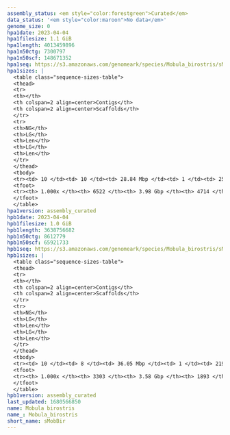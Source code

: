 ```yaml
---
assembly_status: <em style="color:forestgreen">Curated</em>
data_status: '<em style="color:maroon">No data</em>'
genome_size: 0
hpa1date: 2023-04-04
hpa1filesize: 1.1 GiB
hpa1length: 4013459896
hpa1n50ctg: 7300797
hpa1n50scf: 148671352
hpa1seq: https://s3.amazonaws.com/genomeark/species/Mobula_birostris/sMobBir1/assembly_curated/sMobBir1.hap1.cur.20230404.fasta.gz
hpa1sizes: |
  <table class="sequence-sizes-table">
  <thead>
  <tr>
  <th></th>
  <th colspan=2 align=center>Contigs</th>
  <th colspan=2 align=center>Scaffolds</th>
  </tr>
  <tr>
  <th>NG</th>
  <th>LG</th>
  <th>Len</th>
  <th>LG</th>
  <th>Len</th>
  </tr>
  </thead>
  <tbody>
  <tr><td> 10 </td><td> 10 </td><td> 28.84 Mbp </td><td> 1 </td><td> 250.74 Mbp </td></tr>  <tr><td> 20 </td><td> 26 </td><td> 21.96 Mbp </td><td> 3 </td><td> 211.04 Mbp </td></tr>  <tr><td> 30 </td><td> 48 </td><td> 16.37 Mbp </td><td> 5 </td><td> 198.12 Mbp </td></tr>  <tr><td> 40 </td><td> 76 </td><td> 12.03 Mbp </td><td> 7 </td><td> 171.00 Mbp </td></tr>  <tr style="background-color:#cccccc;"><td> 50 </td><td> 117 </td><td style="background-color:#88ff88;"> 7.30 Mbp </td><td> 9 </td><td style="background-color:#88ff88;"> 148.67 Mbp </td></tr>  <tr><td> 60 </td><td> 193 </td><td> 4.21 Mbp </td><td> 13 </td><td> 99.80 Mbp </td></tr>  <tr><td> 70 </td><td> 320 </td><td> 2.33 Mbp </td><td> 18 </td><td> 72.12 Mbp </td></tr>  <tr><td> 80 </td><td> 572 </td><td> 1.05 Mbp </td><td> 24 </td><td> 64.43 Mbp </td></tr>  <tr><td> 90 </td><td> 1260 </td><td> 306.63 Kbp </td><td> 32 </td><td> 31.25 Mbp </td></tr>  <tr><td> 100 </td><td> 6521 </td><td> 135  bp </td><td> 4713 </td><td> 10.34 Kbp </td></tr>  </tbody>
  <tfoot>
  <tr><th> 1.000x </th><th> 6522 </th><th> 3.98 Gbp </th><th> 4714 </th><th> 4.01 Gbp </th></tr>
  </tfoot>
  </table>
hpa1version: assembly_curated
hpb1date: 2023-04-04
hpb1filesize: 1.0 GiB
hpb1length: 3638756682
hpb1n50ctg: 8612779
hpb1n50scf: 65921733
hpb1seq: https://s3.amazonaws.com/genomeark/species/Mobula_birostris/sMobBir1/assembly_curated/sMobBir1.hap2.decon.20230404.fasta.gz
hpb1sizes: |
  <table class="sequence-sizes-table">
  <thead>
  <tr>
  <th></th>
  <th colspan=2 align=center>Contigs</th>
  <th colspan=2 align=center>Scaffolds</th>
  </tr>
  <tr>
  <th>NG</th>
  <th>LG</th>
  <th>Len</th>
  <th>LG</th>
  <th>Len</th>
  </tr>
  </thead>
  <tbody>
  <tr><td> 10 </td><td> 8 </td><td> 36.05 Mbp </td><td> 1 </td><td> 219.02 Mbp </td></tr>  <tr><td> 20 </td><td> 21 </td><td> 22.99 Mbp </td><td> 3 </td><td> 169.00 Mbp </td></tr>  <tr><td> 30 </td><td> 40 </td><td> 17.34 Mbp </td><td> 6 </td><td> 100.49 Mbp </td></tr>  <tr><td> 40 </td><td> 65 </td><td> 12.00 Mbp </td><td> 10 </td><td> 86.87 Mbp </td></tr>  <tr style="background-color:#cccccc;"><td> 50 </td><td> 99 </td><td style="background-color:#88ff88;"> 8.61 Mbp </td><td> 15 </td><td style="background-color:#88ff88;"> 65.92 Mbp </td></tr>  <tr><td> 60 </td><td> 152 </td><td> 5.30 Mbp </td><td> 21 </td><td> 58.94 Mbp </td></tr>  <tr><td> 70 </td><td> 239 </td><td> 3.22 Mbp </td><td> 28 </td><td> 46.42 Mbp </td></tr>  <tr><td> 80 </td><td> 399 </td><td> 1.57 Mbp </td><td> 42 </td><td> 11.43 Mbp </td></tr>  <tr><td> 90 </td><td> 770 </td><td> 0.60 Mbp </td><td> 119 </td><td> 2.43 Mbp </td></tr>  <tr><td> 100 </td><td> 3302 </td><td> 1.30 Kbp </td><td> 1892 </td><td> 11.73 Kbp </td></tr>  </tbody>
  <tfoot>
  <tr><th> 1.000x </th><th> 3303 </th><th> 3.58 Gbp </th><th> 1893 </th><th> 3.64 Gbp </th></tr>
  </tfoot>
  </table>
hpb1version: assembly_curated
last_updated: 1680566850
name: Mobula birostris
name_: Mobula_birostris
short_name: sMobBir
---
```

